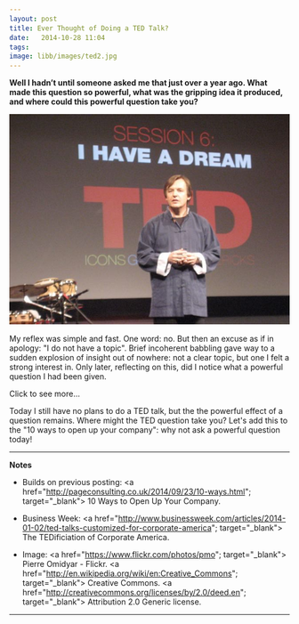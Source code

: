 ```yaml
---
layout: post
title: Ever Thought of Doing a TED Talk? 
date:   2014-10-28 11:04
tags: 
image: libb/images/ted2.jpg
---
```


**Well I hadn’t until someone asked me that just over a year ago. What made this question so powerful, what was the gripping idea it produced, and where could this powerful question take you?**

![](/libb/images/ted2.jpg)

My reflex was simple and fast. One word: no. But then an excuse as if in apology: "I do not have a topic". Brief incoherent babbling gave way to a sudden explosion of insight out of nowhere: not a clear topic, but one I felt a strong interest in.  Only later, reflecting on this, did I notice what a powerful question I had been given. 


<div id="restOfArticle" style="display:none">
The idea it produced remains gripping. In the weeks that followed I started to write it down, and it began to connect some disparate topics I had been grappling with, but could not think properly about. For 12 months the idea has continued to burn in me and is being expressed here in Jot. <br><br>

What was the idea? Let's call it “hidden supply chain”. It conjures up invisible strands connecting each one of us to others in the past, present and future, the strands representing what feeds, or poisons and kills a person's contribution. It under-pins work I have been doing for decades, and from this I can summarise: "my work is about creating enabling environments". <br><br>

Here in Jot we are starting to explore whether the most "open" workplace may also be the most "enabling", and how we can create the "feed forward" effects that can release magnificent things (like the Olympic Games, teamwork, or creativity in art, design or music) that occasionally occur in the world.<br><br>

But putting aside the idea itself, what was it about the question that was powerful? <br><br>

<ul>

<li>Where and when it was asked. This part is easy, being factual. Briefly we were meeting for breakfast in central London in August while I was resting from work.</li>
<li>How it was asked. This part is also easy, to do with the feeling or impact. The question challenged my own assumption that I might not have a topic or the capability to give an interesting talk. "How" conveyed interest, care, generosity, respect. </li>

<li>Why it was asked. I can only speculate as to the intention. Unusually we both had the time that morning. Were we after something sort of private and meaningful to discuss?</li> 

<li>What was the impact? The impact was to lift me out of my frown, out of a forest onto the mountain. I felt supported in re-discovering my purpose and direction. It felt like a gift.</li> 
</ul><br>

Asking a question is something open leaders do, to nourish the others around them, build trust and encourage greater, more creative contributions.

</div>
<a onclick="showMoreOrLess(this,'restOfArticle');">Click to see more...</a>

Today I still have no plans to do a TED talk, but the the powerful effect of a question remains. Where might the TED question take you? Let's add this to the "10 ways to open up your company": why not ask a powerful question today!

__________________
<b>Notes</b>

* Builds on previous posting: <a href="http://pageconsulting.co.uk/2014/09/23/10-ways.html"; target="_blank"> 10 Ways to Open Up Your Company. </a>

* Business Week: <a href="http://www.businessweek.com/articles/2014-01-02/ted-talks-customized-for-corporate-america"; target="_blank"> The TEDificiation of Corporate America. </a>

* Image: <a href="https://www.flickr.com/photos/pmo"; target="_blank"> Pierre Omidyar - Flickr. </a> <a href="http://en.wikipedia.org/wiki/en:Creative_Commons"; target="_blank"> Creative Commons</a>. </a> <a href="http://creativecommons.org/licenses/by/2.0/deed.en"; target="_blank"> Attribution 2.0 Generic license</a>.




__________________







